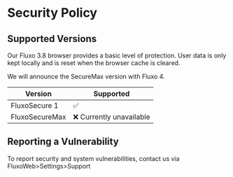 # Security Policy

## Supported Versions

Our Fluxo 3.8 browser provides a basic level of protection. User data is only kept locally and is reset when the browser cache is cleared.

We will announce the SecureMax version with Fluxo 4.

| Version | Supported |
| ------- | ------------------ |
| FluxoSecure 1 | :white_check_mark: |
| FluxoSecureMax | :x: Currently unavailable |

## Reporting a Vulnerability

To report security and system vulnerabilities, contact us via FluxoWeb>Settings>Support
